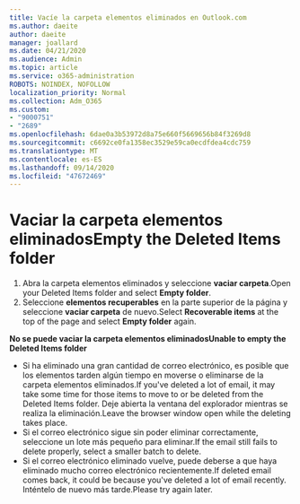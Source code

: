 ```yaml
---
title: Vacíe la carpeta elementos eliminados en Outlook.com
ms.author: daeite
author: daeite
manager: joallard
ms.date: 04/21/2020
ms.audience: Admin
ms.topic: article
ms.service: o365-administration
ROBOTS: NOINDEX, NOFOLLOW
localization_priority: Normal
ms.collection: Adm_O365
ms.custom:
- "9000751"
- "2689"
ms.openlocfilehash: 6dae0a3b53972d8a75e660f5669656b84f3269d8
ms.sourcegitcommit: c6692ce0fa1358ec3529e59ca0ecdfdea4cdc759
ms.translationtype: MT
ms.contentlocale: es-ES
ms.lasthandoff: 09/14/2020
ms.locfileid: "47672469"
---
```

# <a name="empty-the-deleted-items-folder"></a><span data-ttu-id="49347-102">Vaciar la carpeta elementos eliminados</span><span class="sxs-lookup"><span data-stu-id="49347-102">Empty the Deleted Items folder</span></span>

1. <span data-ttu-id="49347-103">Abra la carpeta elementos eliminados y seleccione **vaciar carpeta**.</span><span class="sxs-lookup"><span data-stu-id="49347-103">Open your Deleted Items folder and select **Empty folder**.</span></span>
2. <span data-ttu-id="49347-104">Seleccione **elementos recuperables** en la parte superior de la página y seleccione **vaciar carpeta** de nuevo.</span><span class="sxs-lookup"><span data-stu-id="49347-104">Select **Recoverable items** at the top of the page and select **Empty folder** again.</span></span>

<span data-ttu-id="49347-105">**No se puede vaciar la carpeta elementos eliminados**</span><span class="sxs-lookup"><span data-stu-id="49347-105">**Unable to empty the Deleted Items folder**</span></span>

- <span data-ttu-id="49347-106">Si ha eliminado una gran cantidad de correo electrónico, es posible que los elementos tarden algún tiempo en moverse o eliminarse de la carpeta elementos eliminados.</span><span class="sxs-lookup"><span data-stu-id="49347-106">If you've deleted a lot of email, it may take some time for those items to move to or be deleted from the Deleted Items folder.</span></span> <span data-ttu-id="49347-107">Deje abierta la ventana del explorador mientras se realiza la eliminación.</span><span class="sxs-lookup"><span data-stu-id="49347-107">Leave the browser window open while the deleting takes place.</span></span>
- <span data-ttu-id="49347-108">Si el correo electrónico sigue sin poder eliminar correctamente, seleccione un lote más pequeño para eliminar.</span><span class="sxs-lookup"><span data-stu-id="49347-108">If the email still fails to delete properly, select a smaller batch to delete.</span></span>
- <span data-ttu-id="49347-109">Si el correo electrónico eliminado vuelve, puede deberse a que haya eliminado mucho correo electrónico recientemente.</span><span class="sxs-lookup"><span data-stu-id="49347-109">If deleted email comes back, it could be because you've deleted a lot of email recently.</span></span> <span data-ttu-id="49347-110">Inténtelo de nuevo más tarde.</span><span class="sxs-lookup"><span data-stu-id="49347-110">Please try again later.</span></span>